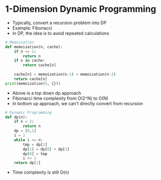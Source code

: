 # 1-Dimension Dynamic Programming

- Typically, convert a recursion problem into DP
- Example: Fibonacci
- In DP, the idea is to avoid repeated calculations
```python
# Memoization
def memoization(n, cache):
    if n <= 1:
        return n
    if n in cache:
        return cache[n]
    
    cache[n] = memoization(n-1) + memoization(n-2)
    return cache[n]
print(memoization(5, {}))
```
- Above is a top down dp approach
- Fibonacci time complexity from O(2^N) to O(N)
- In bottom up approach, we can't directly convert from recursion
```python
# Dynamic Programming
def dp(n):
    if n < 2:
        return n
    dp = [0,1]
    i = 2
    while i <= n:
        tmp = dp[1]
        dp[1] = dp[0] + dp[1]
        dp[0] = tmp
        i += 1
    return dp[1]
```
- Time complexity is still O(n)